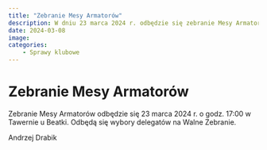 ```yaml
---
title: "Zebranie Mesy Armatorów"
description: W dniu 23 marca 2024 r. odbędzie się zebranie Mesy Armatorów.
date: 2024-03-08
image: 
categories:
    - Sprawy klubowe
---
```


# Zebranie Mesy Armatorów

Zebranie Mesy Armatorów odbędzie się 23 marca 2024 r. o godz. 17:00 w Tawernie u Beatki.
Odbędą się wybory delegatów na Walne Zebranie.

Andrzej Drabik
